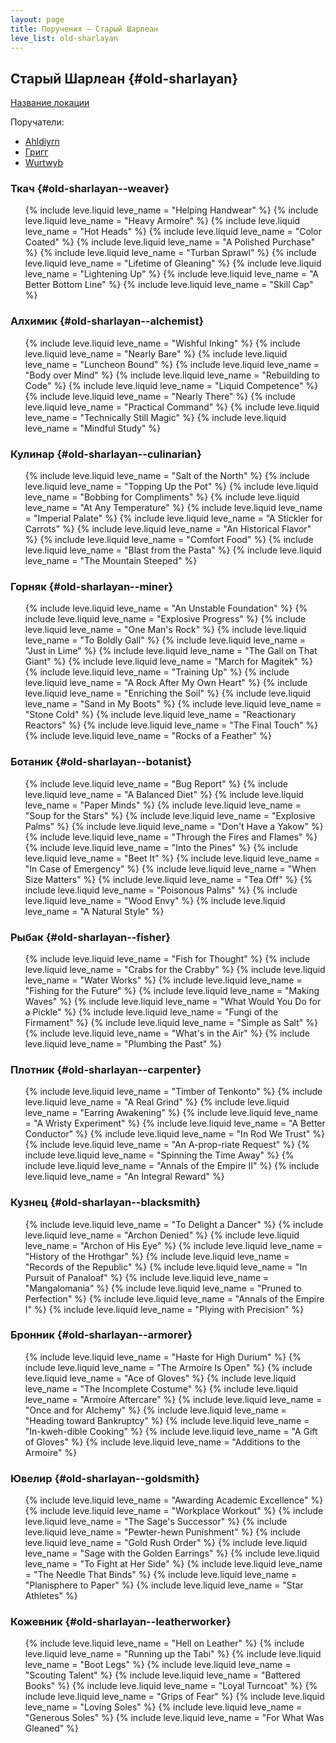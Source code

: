 ```yaml
---
layout: page
title: Поручения — Старый Шарлеан
leve_list: old-sharlayan
---
```


## Старый Шарлеан {#old-sharlayan}

[Название локации](https://translate.xivrus.ru/translate/ffxiv-translation/placename/ru/?checksum=e40dbd8cb6baec56)

Поручатели:
* [Ahldiyrn](https://translate.xivrus.ru/translate/ffxiv-translation/enpcresident/ru/?checksum=3939f89bda71c939)
* [Григг](https://translate.xivrus.ru/translate/ffxiv-translation/enpcresident/ru/?checksum=e05321abb8cf472a)
* [Wurtwyb](https://translate.xivrus.ru/translate/ffxiv-translation/enpcresident/ru/?checksum=dcbaa2579ca92fe4)

### Ткач {#old-sharlayan--weaver}

<ul markdown="0">
	{% include leve.liquid leve_name = "Helping Handwear" %}
	{% include leve.liquid leve_name = "Heavy Armoire" %}
	{% include leve.liquid leve_name = "Hot Heads" %}
	{% include leve.liquid leve_name = "Color Coated" %}
	{% include leve.liquid leve_name = "A Polished Purchase" %}
	{% include leve.liquid leve_name = "Turban Sprawl" %}
	{% include leve.liquid leve_name = "Lifetime of Gleaning" %}
	{% include leve.liquid leve_name = "Lightening Up" %}
	{% include leve.liquid leve_name = "A Better Bottom Line" %}
	{% include leve.liquid leve_name = "Skill Cap" %}
</ul>

### Алхимик {#old-sharlayan--alchemist}

<ul markdown="0">
	{% include leve.liquid leve_name = "Wishful Inking" %}
	{% include leve.liquid leve_name = "Nearly Bare" %}
	{% include leve.liquid leve_name = "Luncheon Bound" %}
	{% include leve.liquid leve_name = "Body over Mind" %}
	{% include leve.liquid leve_name = "Rebuilding to Code" %}
	{% include leve.liquid leve_name = "Liquid Competence" %}
	{% include leve.liquid leve_name = "Nearly There" %}
	{% include leve.liquid leve_name = "Practical Command" %}
	{% include leve.liquid leve_name = "Technically Still Magic" %}
	{% include leve.liquid leve_name = "Mindful Study" %}
</ul>

### Кулинар {#old-sharlayan--culinarian}

<ul markdown="0">
	{% include leve.liquid leve_name = "Salt of the North" %}
	{% include leve.liquid leve_name = "Topping Up the Pot" %}
	{% include leve.liquid leve_name = "Bobbing for Compliments" %}
	{% include leve.liquid leve_name = "At Any Temperature" %}
	{% include leve.liquid leve_name = "Imperial Palate" %}
	{% include leve.liquid leve_name = "A Stickler for Carrots" %}
	{% include leve.liquid leve_name = "An Historical Flavor" %}
	{% include leve.liquid leve_name = "Comfort Food" %}
	{% include leve.liquid leve_name = "Blast from the Pasta" %}
	{% include leve.liquid leve_name = "The Mountain Steeped" %}
</ul>

### Горняк {#old-sharlayan--miner}

<ul markdown="0">
	{% include leve.liquid leve_name = "An Unstable Foundation" %}
	{% include leve.liquid leve_name = "Explosive Progress" %}
	{% include leve.liquid leve_name = "One Man's Rock" %}
	{% include leve.liquid leve_name = "To Boldly Gall" %}
	{% include leve.liquid leve_name = "Just in Lime" %}
	{% include leve.liquid leve_name = "The Gall on That Giant" %}
	{% include leve.liquid leve_name = "March for Magitek" %}
	{% include leve.liquid leve_name = "Training Up" %}
	{% include leve.liquid leve_name = "A Rock After My Own Heart" %}
	{% include leve.liquid leve_name = "Enriching the Soil" %}
	{% include leve.liquid leve_name = "Sand in My Boots" %}
	{% include leve.liquid leve_name = "Stone Cold" %}
	{% include leve.liquid leve_name = "Reactionary Reactors" %}
	{% include leve.liquid leve_name = "The Final Touch" %}
	{% include leve.liquid leve_name = "Rocks of a Feather" %}
</ul>

### Ботаник {#old-sharlayan--botanist}

<ul markdown="0">
	{% include leve.liquid leve_name = "Bug Report" %}
	{% include leve.liquid leve_name = "A Balanced Diet" %}
	{% include leve.liquid leve_name = "Paper Minds" %}
	{% include leve.liquid leve_name = "Soup for the Stars" %}
	{% include leve.liquid leve_name = "Explosive Palms" %}
	{% include leve.liquid leve_name = "Don't Have a Yakow" %}
	{% include leve.liquid leve_name = "Through the Fires and Flames" %}
	{% include leve.liquid leve_name = "Into the Pines" %}
	{% include leve.liquid leve_name = "Beet It" %}
	{% include leve.liquid leve_name = "In Case of Emergency" %}
	{% include leve.liquid leve_name = "When Size Matters" %}
	{% include leve.liquid leve_name = "Tea Off" %}
	{% include leve.liquid leve_name = "Poisonous Palms" %}
	{% include leve.liquid leve_name = "Wood Envy" %}
	{% include leve.liquid leve_name = "A Natural Style" %}
</ul>

### Рыбак {#old-sharlayan--fisher}

<ul markdown="0">
	{% include leve.liquid leve_name = "Fish for Thought" %}
	{% include leve.liquid leve_name = "Crabs for the Crabby" %}
	{% include leve.liquid leve_name = "Water Works" %}
	{% include leve.liquid leve_name = "Fishing for the Future" %}
	{% include leve.liquid leve_name = "Making Waves" %}
	{% include leve.liquid leve_name = "What Would You Do for a Pickle" %}
	{% include leve.liquid leve_name = "Fungi of the Firmament" %}
	{% include leve.liquid leve_name = "Simple as Salt" %}
	{% include leve.liquid leve_name = "What's in the Air" %}
	{% include leve.liquid leve_name = "Plumbing the Past" %}
</ul>

### Плотник {#old-sharlayan--carpenter}

<ul markdown="0">
	{% include leve.liquid leve_name = "Timber of Tenkonto" %}
	{% include leve.liquid leve_name = "A Real Grind" %}
	{% include leve.liquid leve_name = "Earring Awakening" %}
	{% include leve.liquid leve_name = "A Wristy Experiment" %}
	{% include leve.liquid leve_name = "A Better Conductor" %}
	{% include leve.liquid leve_name = "In Rod We Trust" %}
	{% include leve.liquid leve_name = "An A-prop-riate Request" %}
	{% include leve.liquid leve_name = "Spinning the Time Away" %}
	{% include leve.liquid leve_name = "Annals of the Empire II" %}
	{% include leve.liquid leve_name = "An Integral Reward" %}
</ul>

### Кузнец {#old-sharlayan--blacksmith}

<ul markdown="0">
	{% include leve.liquid leve_name = "To Delight a Dancer" %}
	{% include leve.liquid leve_name = "Archon Denied" %}
	{% include leve.liquid leve_name = "Archon of His Eye" %}
	{% include leve.liquid leve_name = "History of the Hrothgar" %}
	{% include leve.liquid leve_name = "Records of the Republic" %}
	{% include leve.liquid leve_name = "In Pursuit of Panaloaf" %}
	{% include leve.liquid leve_name = "Mangalomania" %}
	{% include leve.liquid leve_name = "Pruned to Perfection" %}
	{% include leve.liquid leve_name = "Annals of the Empire I" %}
	{% include leve.liquid leve_name = "Plying with Precision" %}
</ul>

### Бронник {#old-sharlayan--armorer}

<ul markdown="0">
	{% include leve.liquid leve_name = "Haste for High Durium" %}
	{% include leve.liquid leve_name = "The Armoire Is Open" %}
	{% include leve.liquid leve_name = "Ace of Gloves" %}
	{% include leve.liquid leve_name = "The Incomplete Costume" %}
	{% include leve.liquid leve_name = "Armoire Aftercare" %}
	{% include leve.liquid leve_name = "Once and for Alchemy" %}
	{% include leve.liquid leve_name = "Heading toward Bankruptcy" %}
	{% include leve.liquid leve_name = "In-kweh-dible Cooking" %}
	{% include leve.liquid leve_name = "A Gift of Gloves" %}
	{% include leve.liquid leve_name = "Additions to the Armoire" %}
</ul>

### Ювелир {#old-sharlayan--goldsmith}

<ul markdown="0">
	{% include leve.liquid leve_name = "Awarding Academic Excellence" %}
	{% include leve.liquid leve_name = "Workplace Workout" %}
	{% include leve.liquid leve_name = "The Sage's Successor" %}
	{% include leve.liquid leve_name = "Pewter-hewn Punishment" %}
	{% include leve.liquid leve_name = "Gold Rush Order" %}
	{% include leve.liquid leve_name = "Sage with the Golden Earrings" %}
	{% include leve.liquid leve_name = "To Fight at Her Side" %}
	{% include leve.liquid leve_name = "The Needle That Binds" %}
	{% include leve.liquid leve_name = "Planisphere to Paper" %}
	{% include leve.liquid leve_name = "Star Athletes" %}
</ul>

### Кожевник {#old-sharlayan--leatherworker}

<ul markdown="0">
	{% include leve.liquid leve_name = "Hell on Leather" %}
	{% include leve.liquid leve_name = "Running up the Tabi" %}
	{% include leve.liquid leve_name = "Boot Legs" %}
	{% include leve.liquid leve_name = "Scouting Talent" %}
	{% include leve.liquid leve_name = "Battered Books" %}
	{% include leve.liquid leve_name = "Loyal Turncoat" %}
	{% include leve.liquid leve_name = "Grips of Fear" %}
	{% include leve.liquid leve_name = "Loving Soles" %}
	{% include leve.liquid leve_name = "Generous Soles" %}
	{% include leve.liquid leve_name = "For What Was Gleaned" %}
</ul>

